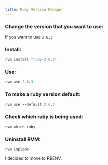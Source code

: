 ```yaml
---
title: Ruby Version Manager
---
```


### Change the version that you want to use:
If you want to use `2.6.3`

### Install:
```rb
rvm install "ruby-2.6.3"
```

### Use:
```rb
rvm use 2.6.3
```

### To make a ruby version default:
```rb
rvm use --default 2.6.3
```

### Check which ruby is being used:
```rb
rvm which ruby
```

### Uninstall RVM:
```
rvm implode
```

I decided to move to RBENV.
